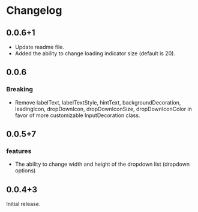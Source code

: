 # Changelog

## 0.0.6+1

- Update readme file.
- Added the ability to change loading indicator size (default is 20).

## 0.0.6

### Breaking

- Remove labelText, labelTextStyle, hintText, backgroundDecoration, leadingIcon, dropDownIcon, dropDownIconSize, dropDownIconColor in favor of more customizable InputDecoration class.

## 0.0.5+7

### features

- The ability to change width and height of the dropdown list (dropdown options)

## 0.0.4+3

Initial release.
